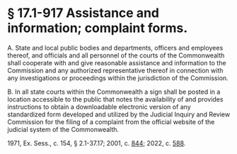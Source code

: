 # § 17.1-917 Assistance and information; complaint forms.

<p>A. State and local public bodies and departments, officers and employees thereof, and officials and all personnel of the courts of the Commonwealth shall cooperate with and give reasonable assistance and information to the Commission and any authorized representative thereof in connection with any investigations or proceedings within the jurisdiction of the Commission.</p><p>B. In all state courts within the Commonwealth a sign shall be posted in a location accessible to the public that notes the availability of and provides instructions to obtain a downloadable electronic version of any standardized form developed and utilized by the Judicial Inquiry and Review Commission for the filing of a complaint from the official website of the judicial system of the Commonwealth.</p><p>1971, Ex. Sess., c. 154, § 2.1-37.17; 2001, c. <a href='http://lis.virginia.gov/cgi-bin/legp604.exe?011+ful+CHAP0844'>844</a>; 2022, c. <a href='http://lis.virginia.gov/cgi-bin/legp604.exe?221+ful+CHAP0588'>588</a>.</p>